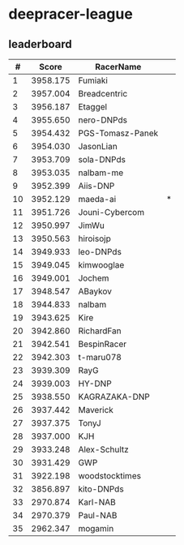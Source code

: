 # deepracer-league

## leaderboard

<!-- leaderboard -->
| # | Score | RacerName |   |
| - | ----- | --------- | - |
| 1 | 3958.175 | Fumiaki | |
| 2 | 3957.004 | Breadcentric | |
| 3 | 3956.187 | Etaggel | |
| 4 | 3955.650 | nero-DNPds | |
| 5 | 3954.432 | PGS-Tomasz-Panek | |
| 6 | 3954.030 | JasonLian | |
| 7 | 3953.709 | sola-DNPds | |
| 8 | 3953.035 | nalbam-me | |
| 9 | 3952.399 | Aiis-DNP | |
| 10 | 3952.129 | maeda-ai | * |
| 11 | 3951.726 | Jouni-Cybercom | |
| 12 | 3950.997 | JimWu | |
| 13 | 3950.563 | hiroisojp | |
| 14 | 3949.933 | leo-DNPds | |
| 15 | 3949.045 | kimwooglae | |
| 16 | 3949.001 | Jochem | |
| 17 | 3948.547 | ABaykov | |
| 18 | 3944.833 | nalbam | |
| 19 | 3943.625 | Kire | |
| 20 | 3942.860 | RichardFan | |
| 21 | 3942.541 | BespinRacer | |
| 22 | 3942.303 | t-maru078 | |
| 23 | 3939.309 | RayG | |
| 24 | 3939.003 | HY-DNP | |
| 25 | 3938.550 | KAGRAZAKA-DNP | |
| 26 | 3937.442 | Maverick | |
| 27 | 3937.375 | TonyJ | |
| 28 | 3937.000 | KJH | |
| 29 | 3933.248 | Alex-Schultz | |
| 30 | 3931.429 | GWP | |
| 31 | 3922.198 | woodstocktimes | |
| 32 | 3856.897 | kito-DNPds | |
| 33 | 2970.874 | Karl-NAB | |
| 34 | 2970.379 | Paul-NAB | |
| 35 | 2962.347 | mogamin | |
